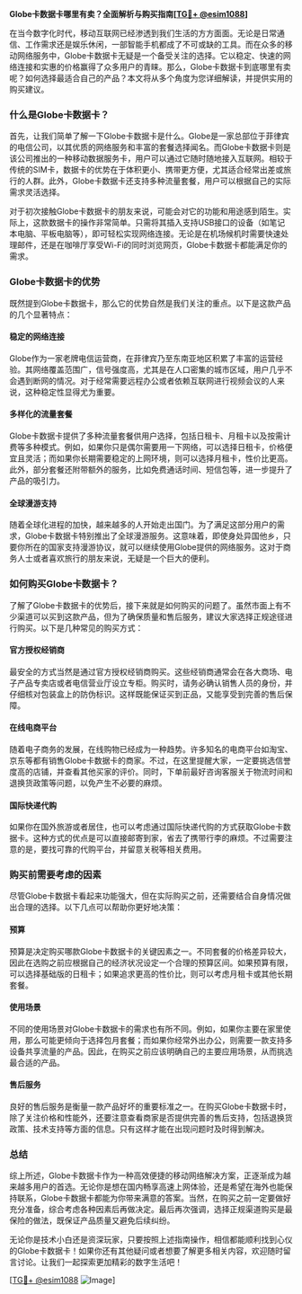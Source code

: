 **Globe卡数据卡哪里有卖？全面解析与购买指南[[TG💪+ @esim1088](https://t.me/s/esim1088)]**

在当今数字化时代，移动互联网已经渗透到我们生活的方方面面。无论是日常通信、工作需求还是娱乐休闲，一部智能手机都成了不可或缺的工具。而在众多的移动网络服务中，Globe卡数据卡无疑是一个备受关注的选择。它以稳定、快速的网络连接和实惠的价格赢得了众多用户的青睐。那么，Globe卡数据卡到底哪里有卖呢？如何选择最适合自己的产品？本文将从多个角度为您详细解读，并提供实用的购买建议。

### 什么是Globe卡数据卡？

首先，让我们简单了解一下Globe卡数据卡是什么。Globe是一家总部位于菲律宾的电信公司，以其优质的网络服务和丰富的套餐选择闻名。而Globe卡数据卡则是该公司推出的一种移动数据服务卡，用户可以通过它随时随地接入互联网。相较于传统的SIM卡，数据卡的优势在于体积更小、携带更方便，尤其适合经常出差或旅行的人群。此外，Globe卡数据卡还支持多种流量套餐，用户可以根据自己的实际需求灵活选择。

对于初次接触Globe卡数据卡的朋友来说，可能会对它的功能和用途感到陌生。实际上，这款数据卡的操作非常简单。只需将其插入支持USB接口的设备（如笔记本电脑、平板电脑等），即可轻松实现网络连接。无论是在机场候机时需要快速处理邮件，还是在咖啡厅享受Wi-Fi的同时浏览网页，Globe卡数据卡都能满足你的需求。

### Globe卡数据卡的优势

既然提到Globe卡数据卡，那么它的优势自然是我们关注的重点。以下是这款产品的几个显著特点：

#### 稳定的网络连接
Globe作为一家老牌电信运营商，在菲律宾乃至东南亚地区积累了丰富的运营经验。其网络覆盖范围广，信号强度高，尤其是在人口密集的城市区域，用户几乎不会遇到断网的情况。对于经常需要远程办公或者依赖互联网进行视频会议的人来说，这种稳定性显得尤为重要。

#### 多样化的流量套餐
Globe卡数据卡提供了多种流量套餐供用户选择，包括日租卡、月租卡以及按需计费等多种模式。例如，如果你只是偶尔需要用一下网络，可以选择日租卡，价格便宜且灵活；而如果你长期需要稳定的上网环境，则可以选择月租卡，性价比更高。此外，部分套餐还附带额外的服务，比如免费通话时间、短信包等，进一步提升了产品的吸引力。

#### 全球漫游支持
随着全球化进程的加快，越来越多的人开始走出国门。为了满足这部分用户的需求，Globe卡数据卡特别推出了全球漫游服务。这意味着，即使身处异国他乡，只要你所在的国家支持漫游协议，就可以继续使用Globe提供的网络服务。这对于商务人士或者喜欢旅行的朋友来说，无疑是一个巨大的便利。

### 如何购买Globe卡数据卡？

了解了Globe卡数据卡的优势后，接下来就是如何购买的问题了。虽然市面上有不少渠道可以买到这款产品，但为了确保质量和售后服务，建议大家选择正规途径进行购买。以下是几种常见的购买方式：

#### 官方授权经销商
最安全的方式当然是通过官方授权经销商购买。这些经销商通常会在各大商场、电子产品专卖店或者电信营业厅设立专柜。购买时，请务必确认销售人员的身份，并仔细核对包装盒上的防伪标识。这样既能保证买到正品，又能享受到完善的售后保障。

#### 在线电商平台
随着电子商务的发展，在线购物已经成为一种趋势。许多知名的电商平台如淘宝、京东等都有销售Globe卡数据卡的商家。不过，在这里提醒大家，一定要挑选信誉度高的店铺，并查看其他买家的评价。同时，下单前最好咨询客服关于物流时间和退换货政策等问题，以免产生不必要的麻烦。

#### 国际快递代购
如果你在国外旅游或者居住，也可以考虑通过国际快递代购的方式获取Globe卡数据卡。这种方式的优点是可以直接邮寄到家，省去了携带行李的麻烦。不过需要注意的是，要找可靠的代购平台，并留意关税等相关费用。

### 购买前需要考虑的因素

尽管Globe卡数据卡看起来功能强大，但在实际购买之前，还需要结合自身情况做出合理的选择。以下几点可以帮助你更好地决策：

#### 预算
预算是决定购买哪款Globe卡数据卡的关键因素之一。不同套餐的价格差异较大，因此在选购之前应根据自己的经济状况设定一个合理的预算区间。如果预算有限，可以选择基础版的日租卡；如果追求更高的性价比，则可以考虑月租卡或其他长期套餐。

#### 使用场景
不同的使用场景对Globe卡数据卡的需求也有所不同。例如，如果你主要在家里使用，那么可能更倾向于选择包月套餐；而如果你经常外出办公，则需要一款支持多设备共享流量的产品。因此，在购买之前应该明确自己的主要应用场景，从而挑选最合适的产品。

#### 售后服务
良好的售后服务是衡量一款产品好坏的重要标准之一。在购买Globe卡数据卡时，除了关注价格和性能外，还要注意查看商家是否提供完善的售后支持，包括退换货政策、技术支持等方面的信息。只有这样才能在出现问题时及时得到解决。

### 总结

综上所述，Globe卡数据卡作为一种高效便捷的移动网络解决方案，正逐渐成为越来越多用户的首选。无论你是想在国内畅享高速上网体验，还是希望在海外也能保持联系，Globe卡数据卡都能为你带来满意的答案。当然，在购买之前一定要做好充分准备，综合考虑各种因素后再做决定。最后再次强调，选择正规渠道购买是最保险的做法，既保证产品质量又避免后续纠纷。

无论你是技术小白还是资深玩家，只要按照上述指南操作，相信都能顺利找到心仪的Globe卡数据卡！如果你还有其他疑问或者想要了解更多相关内容，欢迎随时留言讨论。让我们一起探索更加精彩的数字生活吧！

[[TG💪+ @esim1088](https://t.me/s/esim1088) ![Image](https://i.postimg.cc/4NQfJmqS/Snipaste-2025-05-13-00-14-12.png)]